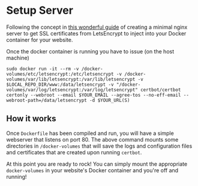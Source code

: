 # Setup Server
Following the concept in [this wonderful guide](https://www.humankode.com/ssl/how-to-set-up-free-ssl-certificates-from-lets-encrypt-using-docker-and-nginx) of creating a minimal nginx server to get SSL certificates from LetsEncrypt to inject into your Docker container for your website.

Once the docker container is running you have to issue (on the host machine)
```
sudo docker run -it --rm -v /docker-volumes/etc/letsencrypt:/etc/letsencrypt -v /docker-volumes/var/lib/letsencrypt:/var/lib/letsencrypt -v $LOCAL_REPO_DIR/www:/data/letsencrypt -v "/docker-volumes/var/log/letsencrypt:/var/log/letsencrypt" certbot/certbot certonly --webroot --email $YOUR_EMAIL --agree-tos --no-eff-email --webroot-path=/data/letsencrypt -d $YOUR_URL(S)
```

## How it works
Once `Dockerfile` has been compiled and run, you will have a simple webserver that listens on port 80. The above command mounts some directories in `/docker-volumes` that will save the logs and configuration files and certificates that are created upon running `certbot`.

At this point you are ready to rock! You can simply mount the appropriate `docker-volumes` in your website's Docker container and you're off and running!

